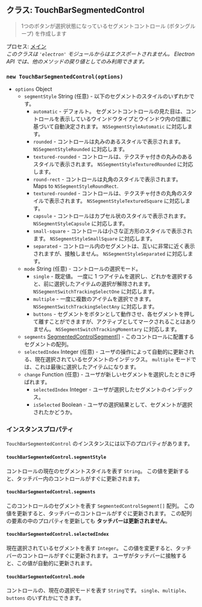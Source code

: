 ## クラス: TouchBarSegmentedControl

> 1つのボタンが選択状態になっているセグメントコントロール (ボタングループ) を作成します

プロセス: [メイン](../glossary.md#main-process)<br /> _このクラスは `'electron'` モジュールからはエクスポートされません。 Electron API では、他のメソッドの戻り値としてのみ利用できます。_

### `new TouchBarSegmentedControl(options)`

* `options` Object
  * `segmentStyle` String (任意) - 以下のセグメントのスタイルのいずれかです。
    * `automatic` - デフォルト。 セグメントコントロールの見た目は、コントロールを表示しているウインドウタイプとウインドウ内の位置に基づいて自動決定されます。 `NSSegmentStyleAutomatic` に対応します。
    * `rounded` - コントロールは丸みのあるスタイルで表示されます。 `NSSegmentStyleRounded` に対応します。
    * `textured-rounded` - コントロールは、テクスチャ付きの丸みのあるスタイルで表示されます。 `NSSegmentStyleTexturedRounded` に対応します。
    * `round-rect` - コントロールは丸角のスタイルで表示されます。 Maps to `NSSegmentStyleRoundRect`.
    * `textured-rounded` - コントロールは、テクスチャ付きの丸角のスタイルで表示されます。 `NSSegmentStyleTexturedSquare` に対応します。
    * `capsule` - コントロールはカプセル状のスタイルで表示されます。 `NSSegmentStyleCapsule` に対応します。
    * `small-square` - コントロールは小さな正方形のスタイルで表示されます。 `NSSegmentStyleSmallSquare` に対応します。
    * `separated` - コントロール内のセグメントは、互いに非常に近く表示されますが、接触しません。 `NSSegmentStyleSeparated` に対応します。
  * `mode` String (任意) - コントロールの選択モード。
    * `single` - 既定値。 一度に 1 つアイテムを選択し、どれかを選択すると、前に選択したアイテムの選択が解除されます。 `NSSegmentSwitchTrackingSelectOne` に対応します。
    * `multiple` - 一度に複数のアイテムを選択できます。 `NSSegmentSwitchTrackingSelectAny` に対応します。
    * `buttons` - セグメントをボタンとして動作させ、各セグメントを押して離すことができますが、アクティブとしてマークされることはありません。 `NSSegmentSwitchTrackingMomentary` に対応します。
  * `segments` [SegmentedControlSegment[]](structures/segmented-control-segment.md) - このコントロールに配置するセグメントの配列。
  * `selectedIndex` Integer (任意) - ユーザの操作によって自動的に更新される、現在選択されているセグメントのインデックス。 `multiple` モードでは、これは最後に選択したアイテムになります。
  * `change` Function (任意) - ユーザが新しいセグメントを選択したときに呼ばれます。
    * `selectedIndex` Integer - ユーザが選択したセグメントのインデックス。
    * `isSelected` Boolean - ユーザの選択結果として、セグメントが選択されたかどうか。

### インスタンスプロパティ

`TouchBarSegmentedControl` のインスタンスには以下のプロパティがあります。

#### `touchBarSegmentedControl.segmentStyle`

コントロールの現在のセグメントスタイルを表す `String`。 この値を更新すると、タッチバー内のコントロールがすぐに更新されます。

#### `touchBarSegmentedControl.segments`

このコントロールのセグメントを表す `SegmentedControlSegment[]` 配列。 この値を更新すると、タッチバーのコントロールがすぐに更新されます。 この配列の要素の中のプロパティを更新しても **タッチバーは更新されません**。

#### `touchBarSegmentedControl.selectedIndex`

現在選択されているセグメントを表す `Integer`。 この値を変更すると、タッチバーのコントロールがすぐに更新されます。 ユーザがタッチバーに接触すると、この値が自動的に更新されます。

#### `touchBarSegmentedControl.mode`

コントロールの、現在の選択モードを表す `String`です。  `single`、`multiple`、`buttons` のいずれかにできます。
